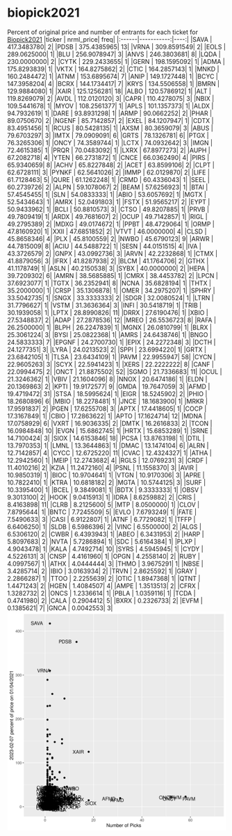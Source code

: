 # biopick2021
Percent of original price and number of entrants for each ticket for [Biopick2021](https://twitter.com/hashtag/Biopick2021)
|ticker |  nrml_price| freq|
|:------|-----------:|----:|
|SAVA   | 417.3483780|    2|
|PDSB   | 375.4385965|   13|
|VRNA   | 309.8591549|    2|
|EOLS   | 289.0625000|    1|
|BLU    | 256.9078947|    3|
|ANVS   | 246.3803681|    8|
|LQDA   | 230.0000000|    2|
|CYTK   | 229.2433655|    1|
|GERN   | 198.1595092|    1|
|ADMA   | 175.8293839|    1|
|VKTX   | 164.8275862|    2|
|CTIC   | 164.2857143|    1|
|MNKD   | 160.2484472|    1|
|ATNM   | 153.6895674|    7|
|ANIP   | 149.1727448|    1|
|BCYC   | 147.3958204|    4|
|BCRX   | 144.1734417|    7|
|KRYS   | 134.5506558|    1|
|BMRN   | 129.9884080|    1|
|XAIR   | 125.1256281|   18|
|ALBO   | 120.5786912|    1|
|ALT    | 119.8269079|    2|
|AVDL   | 112.0120120|    3|
|CAPR   | 110.4278075|    3|
|NBIX   | 109.5441678|    1|
|MYOV   | 108.2561377|    1|
|APLS   | 101.1357373|    1|
|ALDX   |  94.7932619|    1|
|DARE   |  93.8931298|    1|
|ARMP   |  90.0662252|    2|
|PHAR   |  89.0750670|    2|
|NGENF  |  85.7142857|    2|
|EXEL   |  84.1207947|    1|
|CDTX   |  83.4951456|    1|
|RCUS   |  80.5428135|    1|
|AXSM   |  80.3659079|    3|
|ABUS   |  79.6703297|    3|
|IMTX   |  79.0909091|    6|
|GRTS   |  78.1326781|    6|
|PTGX   |  76.3265306|    1|
|ONCY   |  74.3589744|    1|
|LCTX   |  74.0932642|    3|
|IMGN   |  72.4615385|    1|
|PRQR   |  70.0483092|    1|
|LXRX   |  67.8977273|    2|
|AUPH   |  67.2082718|    4|
|YTEN   |  66.2731872|    1|
|CNCE   |  66.0362490|    4|
|PIRS   |  65.9340659|    8|
|ACHV   |  65.8227848|    2|
|ACET   |  63.8599106|    2|
|CLPT   |  62.6728111|    3|
|PYNKF  |  62.5641026|    2|
|IMMP   |  62.0129870|    2|
|LIFE   |  61.7128463|    5|
|QURE   |  61.1262248|    1|
|CRMD   |  60.4336043|    1|
|SEEL   |  60.2739726|    2|
|ALPN   |  59.1078067|    2|
|BEAM   |  57.6256923|    1|
|BTAI   |  57.4545455|    1|
|SLN    |  54.0833333|    1|
|ABIO   |  53.6057692|    1|
|MGTX   |  52.5434643|    1|
|AMRX   |  52.0491803|    1|
|FSTX   |  51.9565217|    2|
|EYPT   |  50.9433962|    1|
|BCLI   |  50.8810573|    3|
|CTSO   |  49.8207885|    1|
|PRVB   |  49.7809419|    1|
|ARDX   |  49.7681607|    2|
|OCUP   |  49.7142857|    1|
|RIGL   |  49.2795389|    2|
|MDXG   |  49.0174672|    1|
|PPBT   |  48.4729064|    1|
|ORMP   |  47.8160920|    1|
|XXII   |  47.6851852|    2|
|VTVT   |  46.0000000|    4|
|CLSD   |  45.8658346|    4|
|PLX    |  45.8100559|    2|
|NWBO   |  45.6790123|    9|
|ARWR   |  44.7815009|    8|
|ACIU   |  44.5488722|    1|
|SESN   |  44.0151515|    4|
|IVA    |  43.3726579|    2|
|GNPX   |  43.0992736|    3|
|ARVN   |  42.2232868|    1|
|CTMX   |  41.8879056|    3|
|IFRX   |  41.8287938|    2|
|BLCM   |  41.1764706|    2|
|GTHX   |  41.1178749|    1|
|ASLN   |  40.2150538|    3|
|SYBX   |  40.0000000|    2|
|HEPA   |  39.7209302|    6|
|AMRN   |  38.5685885|    1|
|CMRX   |  38.4453782|    2|
|LPCN   |  37.6923077|    1|
|TGTX   |  36.2352941|    8|
|NCNA   |  35.6828194|    1|
|THTX   |  35.2000000|    1|
|CRSP   |  35.1306878|    1|
|OMER   |  34.2975207|    1|
|SPHRY  |  33.5042735|    1|
|SNGX   |  33.3333333|    2|
|SDGR   |  32.0080524|    1|
|LTRN   |  31.7796627|    1|
|VSTM   |  31.3636364|    3|
|INFI   |  30.5418719|    1|
|TRIB   |  30.1939058|    1|
|LPTX   |  28.8990826|   11|
|DRRX   |  27.6190476|    1|
|XBIO   |  27.5348837|    2|
|ADAP   |  27.2878536|   12|
|MREO   |  26.5536723|    8|
|RAFA   |  26.2500000|    1|
|BLPH   |  26.2247839|    1|
|MGNX   |  26.0810799|    1|
|BLRX   |  25.3061224|    3|
|BYSI   |  25.0822368|    1|
|AMRS   |  24.6438746|    1|
|BNGO   |  24.5833333|    7|
|EPGNF  |  24.2700730|    1|
|EPIX   |  24.2272348|    3|
|DCTH   |  24.1277351|    3|
|LYRA   |  24.0213523|    2|
|SPPI   |  23.6994220|    1|
|GRTX   |  23.6842105|    1|
|TLSA   |  23.6434109|    1|
|PAVM   |  22.9955947|   58|
|CYCN   |  22.9605263|    3|
|SCYX   |  22.5941423|    1|
|XERS   |  22.2222222|    8|
|CANF   |  22.0994475|    2|
|ONCT   |  21.8875502|   52|
|SGMO   |  21.7336683|   11|
|OCUL   |  21.3246362|    1|
|VBIV   |  21.1604096|    8|
|NNOX   |  20.6474186|    1|
|ELDN   |  20.1369863|    2|
|KPTI   |  19.9172577|    9|
|GMDA   |  19.7647059|    3|
|AFMD   |  19.4719472|   31|
|STSA   |  18.5995624|    1|
|EIGR   |  18.5245902|    2|
|PHIO   |  18.2680896|    6|
|MBIO   |  18.2278481|    1|
|JNCE   |  18.1683900|    1|
|MRKR   |  17.9591837|    2|
|PGEN   |  17.6255708|    3|
|APTX   |  17.4418605|    1|
|COCP   |  17.3167849|    1|
|CBIO   |  17.2863622|    1|
|APTO   |  17.1624714|   12|
|MDNA   |  17.0758929|    6|
|VXRT   |  16.9036335|    2|
|DMTK   |  16.2616833|    2|
|TCON   |  16.0984848|   10|
|EVGN   |  15.6862745|    1|
|HRTX   |  15.6853289|    1|
|SRNE   |  14.7100424|    3|
|SIOX   |  14.6153846|   18|
|PCSA   |  13.8763198|    1|
|DTIL   |  13.7970353|    1|
|LMNL   |  13.3644863|    1|
|DMAC   |  13.1474104|    6|
|ALRN   |  12.7142857|    4|
|CYCC   |  12.6725220|   11|
|CVAC   |  12.4324327|    1|
|ATHA   |  12.2942560|    1|
|MEIP   |  12.2743682|    4|
|RGLS   |  12.0769231|    3|
|CRDF   |  11.4010216|    2|
|KZIA   |  11.2472160|    4|
|PSNL   |  11.1558370|    3|
|AVIR   |  10.9850319|    1|
|BIOC   |  10.9704641|    1|
|VTGN   |  10.9170306|    3|
|APRE   |  10.7822410|    1|
|KTRA   |  10.6818182|    2|
|MGTA   |  10.5744125|    3|
|SURF   |  10.3395400|    1|
|BCEL   |   9.3849081|    1|
|BDTX   |   9.3333333|    1|
|OBSV   |   9.3013100|    2|
|HOOK   |   9.0415913|    1|
|IDRA   |   8.6259882|    2|
|CRIS   |   8.4163898|   11|
|CLRB   |   8.2125600|    5|
|MTP    |   8.0500000|    1|
|CLOV   |   7.8795644|    1|
|BNTC   |   7.7245509|    5|
|EVLO   |   7.6793249|    1|
|FATE   |   7.5490633|    3|
|CASI   |   6.9122807|    1|
|ATNF   |   6.7729082|    1|
|TFFP   |   6.6406250|    1|
|SLDB   |   6.5986396|    2|
|VINC   |   6.5500000|    2|
|ALGS   |   6.5306120|    2|
|CWBR   |   6.4393943|    1|
|ABEO   |   6.3431953|    2|
|HARP   |   5.8097683|    2|
|NVTA   |   5.7286894|    1|
|SDC    |   5.6164384|    1|
|PLXP   |   4.9043478|    1|
|KALA   |   4.7492714|   10|
|SYRS   |   4.5945945|    1|
|CYDY   |   4.5226131|    3|
|CNSP   |   4.4161960|    1|
|OPGN   |   4.2558140|    2|
|RUBY   |   4.0997567|    1|
|ATHX   |   4.0444444|    3|
|THMO   |   3.9675291|    1|
|NBSE   |   3.4285714|    2|
|IBIO   |   3.0163934|    2|
|TRVN   |   2.8625592|    1|
|GRAY   |   2.2866287|    1|
|TTOO   |   2.2255639|    2|
|OTIC   |   1.8947368|    1|
|QTNT   |   1.4471243|    2|
|HGEN   |   1.4084507|    4|
|AMPE   |   1.3513513|    2|
|CFRX   |   1.3282732|    2|
|ONCS   |   1.2336614|    1|
|PBLA   |   1.0359116|    1|
|TCDA   |   0.4741980|    2|
|CALA   |   0.2904412|    5|
|BXRX   |   0.2326733|    2|
|EVFM   |   0.1385621|    7|
|GNCA   |   0.0042553|    3|
![retvspicks](biopicks.png?raw=true)
